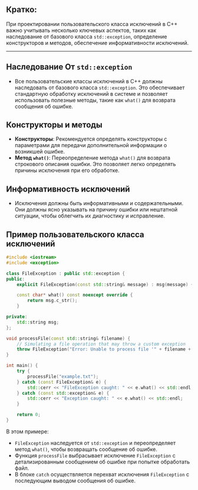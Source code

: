 ## Кратко:

При проектировании пользовательского класса исключений в C++ важно учитывать несколько ключевых аспектов, таких как наследование от базового класса `std::exception`, определение конструкторов и методов, обеспечение информативности исключений.

---

## Наследование От `std::exception`

   - Все пользовательские классы исключений в C++ должны наследовать от базового класса `std::exception`. Это обеспечивает стандартную обработку исключений в системе и позволяет использовать полезные методы, такие как `what()` для возврата сообщения об ошибке.

## Конструкторы и методы

   - **Конструкторы**: Рекомендуется определять конструкторы с параметрами для передачи дополнительной информации о возникшей ошибке.
   - **Метод `what()`**: Переопределение метода `what()` для возврата строкового описания ошибки. Это позволяет легко определять причины исключения при его обработке.

## Информативность исключений

   - Исключения должны быть информативными и содержательными. Они должны ясно указывать на причину ошибки или нештатной ситуации, чтобы облегчить их диагностику и исправление.

## Пример пользовательского класса исключений

```cpp
#include <iostream>
#include <exception>

class FileException : public std::exception {
public:
    explicit FileException(const std::string& message) : msg(message) {}

    const char* what() const noexcept override {
        return msg.c_str();
    }

private:
    std::string msg;
};

void processFile(const std::string& filename) {
    // Simulating a file operation that may throw a custom exception
    throw FileException("Error: Unable to process file '" + filename + "'");
}

int main() {
    try {
        processFile("example.txt");
    } catch (const FileException& e) {
        std::cerr << "FileException caught: " << e.what() << std::endl;
    } catch (const std::exception& e) {
        std::cerr << "Exception caught: " << e.what() << std::endl;
    }

    return 0;
}
```

В этом примере:

- `FileException` наследуется от `std::exception` и переопределяет метод `what()`, чтобы возвращать сообщение об ошибке.
- Функция `processFile` выбрасывает исключение `FileException` с детализированным сообщением об ошибке при попытке обработать файл.
- В блоке `catch` осуществляется перехват исключения `FileException` с последующим выводом сообщения об ошибке.
